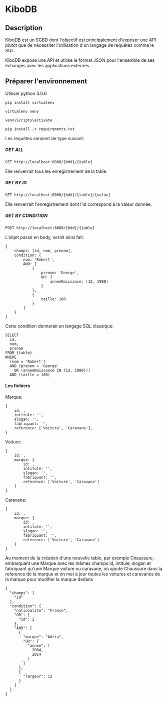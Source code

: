 # KiboDB

## Description

KiboDB est un SGBD dont l'objectif est principalement d'exposer une API plutôt que de nécessiter l'utilisation d'un
langage de requêtes comme le SQL.

KiboDB expose une API et utilise le format JSON pour l'ensemble de ses échanges avec les applications externes.

## Préparer l'environnement

Utiliser python 3.0.6
```
pip install virtualenv

virtualenv venv

venv\Scripts\activate

pip install -r requirements.txt
```

Les requêtes seraient de type suivant:

##### GET ALL
```
GET http://localhost:8080/{bdd}/{table}
```

Elle renverrait tous les enregistrement de la table.

##### GET BY ID
```
GET http://localhost:8080/{bdd}/{table}/{value}
```

Elle renverrait l'enregistrement dont l'id correspond à la valeur donnée.

##### GET BY CONDITION
```
POST http://localhost:8080/{bdd}/{table}
```

L'objet passé en body, serait ainsi fait:
```
{
	champs: [id, nom, prenom],
	condition: {
		nom: 'Robert',
		AND: [
			{
				prenom: 'George',
				OR: {
					anneeNaissance: [12, 1980]
				}
			},
			{
				taille: 180
			}
		]
	}
}
```

Cette condition donnerait en langage SQL classique:
```
SELECT
  id,
  nom,
  prenom
FROM {table}
WHERE
  (nom = 'Robert')
  AND (prenom = 'George'
    OR (anneeNaissance IN (12, 1980)))
  AND (taille = 180)
```

#### Les fichiers

Marque:
```
{
	id: ,
	intitule: '',
	slogan: '',
	fabriquant: '',
	reference: ['Voiture', 'Caravane'],
}
```

Voiture:
```
{
	id: ,
	marque: {
		id: ,
		intitule: '',
		slogan: '',
		fabriquant: '',
		reference: ['Voiture', 'Caravane']
	}
}
```

Caravane:
```
{
	id: ,
	marque: {
		id: ,
		intitule: '',
		slogan: '',
		fabriquant: '',
		reference: ['Voiture', 'Caravane']
	}
}
```

Au moment de la création d'une nouvelle table, par exemple Chaussure, embarquant une Marque
avec les mêmes champs id, intitule, slogan et fabriquant qu'une Marque voiture ou caravane, 
on ajoute Chaussure dans la reference de la marque et on met à jour toutes les voitures et caravanes
de la marque pour modifier la marque dedans

```
{
  "champs": [
    "id"
  ],
  "condition": {
    "nationalite": "France",
    "OR": {
      "id": 2
    },
    "AND": [
      {
        "marque": "Adria",
        "OR": {
          "annee": [
            2004,
            2014
          ]
        }
      },
      {
        "largeur": 12
      }
    ]
  }
}
```